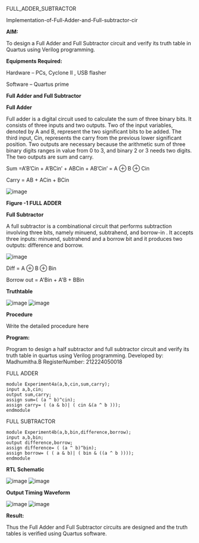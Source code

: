  FULL_ADDER_SUBTRACTOR

Implementation-of-Full-Adder-and-Full-subtractor-cir

**AIM:**

To design a Full Adder and Full Subtractor circuit and verify its truth table in Quartus using Verilog programming.

**Equipments Required:**

Hardware – PCs, Cyclone II , USB flasher

Software – Quartus prime

**Full Adder and Full Subtractor**

**Full Adder**

Full adder is a digital circuit used to calculate the sum of three binary bits. It consists of three inputs and two outputs. Two of the input variables, denoted by A and B, represent the two significant bits to be added. The third input, Cin, represents the carry from the previous lower significant position. Two outputs are necessary because the arithmetic sum of three binary digits ranges in value from 0 to 3, and binary 2 or 3 needs two digits. The two outputs are sum and carry.

Sum =A’B’Cin + A’BCin’ + ABCin + AB’Cin’ = A ⊕ B ⊕ Cin 

Carry = AB + ACin + BCin

![image](https://github.com/naavaneetha/FULL_ADDER_SUBTRACTOR/assets/154305477/0f30ba51-5ffb-4198-845f-18e054f675e7)

**Figure -1 FULL ADDER**

**Full Subtractor**

A full subtractor is a combinational circuit that performs subtraction involving three bits, namely minuend, subtrahend, and borrow-in . It accepts three inputs: minuend, subtrahend and a borrow bit and it produces two outputs: difference and borrow.

![image](https://github.com/naavaneetha/FULL_ADDER_SUBTRACTOR/assets/154305477/02b24f51-ab51-4304-9ad6-7b81ffc1ead5)

Diff = A ⊕ B ⊕ Bin 

Borrow out = A'Bin + A'B + BBin

**Truthtable**

![image](https://github.com/user-attachments/assets/faae28b1-5ecc-4f21-86e3-0896b5716533)
![image](https://github.com/user-attachments/assets/62255d46-6189-4a99-80d0-d999e9317675)


**Procedure**

Write the detailed procedure here

**Program:**

Program to design a half subtractor and full subtractor circuit and verify its truth table in quartus using Verilog programming. 
Developed by: Madhumitha.B RegisterNumber: 212224050018

FULL ADDER
```
module Experiment4a(a,b,cin,sum,carry);
input a,b,cin;
output sum,carry;
assign sum=( (a ^ b)^cin);
assign carry= ( (a & b)| ( cin &(a ^ b )));
endmodule
```

FULL SUBTRACTOR
```
module Experiment4b(a,b,bin,difference,borrow);
input a,b,bin;
output difference,borrow;
assign difference= ( (a ^ b)^bin);
assign borrow= ( ( a & b)| ( bin & ((a ^ b ))));
endmodule
```

**RTL Schematic**

![image](https://github.com/user-attachments/assets/59ec3fe8-cead-4bda-a763-001323046085)
![image](https://github.com/user-attachments/assets/1297fdd8-18d7-449c-bc5b-0bd22b06ebf8)


**Output Timing Waveform**

![image](https://github.com/user-attachments/assets/f9d5bbfc-81e0-43f3-8eff-db7997c2cde9)
![image](https://github.com/user-attachments/assets/a5d16ef1-818f-459e-9236-f0b414776986)


**Result:**

Thus the Full Adder and Full Subtractor circuits are designed and the truth tables is verified using Quartus software.



